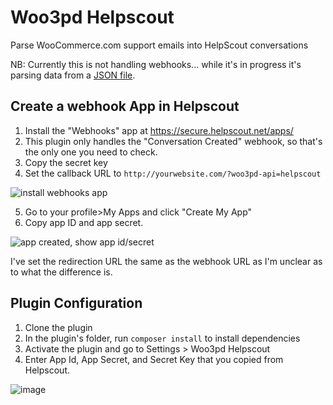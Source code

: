 # Woo3pd Helpscout

Parse WooCommerce.com support emails into HelpScout conversations

NB: Currently this is not handling webhooks... while it's in progress it's parsing data from a [JSON file](https://github.com/kathyisawesome/woo3pd-helpscout/blob/master/includes/webhook-payload.json).

## Create a webhook App in Helpscout

1. Install the "Webhooks" app at https://secure.helpscout.net/apps/
2. This plugin only handles the "Conversation Created" webhook, so that's the only one you need to check.
3. Copy the secret key 
4. Set the callback URL to `http://yourwebsite.com/?woo3pd-api=helpscout`

![install webhooks app](https://user-images.githubusercontent.com/507025/82216488-423def80-98d6-11ea-83ce-5adcfe53b5c5.png)

5. Go to your profile>My Apps and click "Create My App"
6. Copy app ID and app secret.

![app created, show app id/secret](https://user-images.githubusercontent.com/507025/82217520-c3e24d00-98d7-11ea-95ee-f7a5fb5fb852.png)

I've set the redirection URL the same as the webhook URL as I'm unclear as to what the difference is.

## Plugin Configuration

1. Clone the plugin
2. In the plugin's folder, run `composer install` to install dependencies
3. Activate the plugin and go to Settings > Woo3pd Helpscout
4. Enter App Id, App Secret, and Secret Key that you copied from Helpscout.

![image](https://user-images.githubusercontent.com/507025/82217689-0ad04280-98d8-11ea-824b-038d4acc1159.png)
